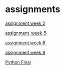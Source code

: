 # assignments
[assignment week 2 ](https://github.com/xnoorrr/assignments/blob/master/Assignment_week_2.ipynb)

[assignment_week_5](https://github.com/xnoorrr/assignments/blob/master/Assignment_week_5.ipynb)

[assignment week 6](https://github.com/xnoorrr/assignments/blob/master/assignment4-2.ipynb)

[assignment week 8](https://github.com/xnoorrr/assignments/blob/master/assignment5-2.ipynb)

[Python Final](https://github.com/xnoorrr/assignments/blob/master/Final_Assignment_Python_1_students(AF).ipynb)
